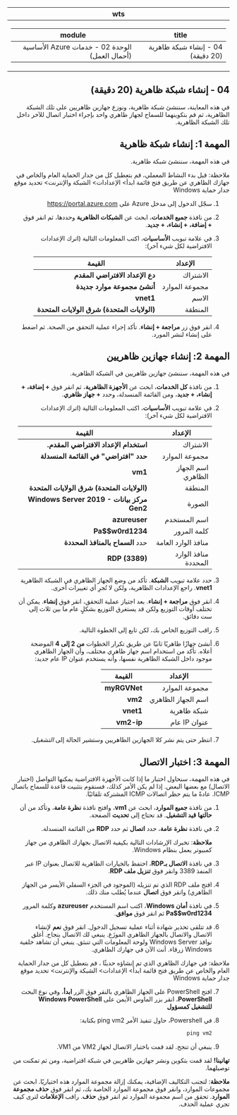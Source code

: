 ﻿<div id="readme" class="Box-body readme blob js-code-block-container p-5 p-xl-6 gist-border-0" dir="rtl">
    <article class="markdown-body entry-content container-lg" itemprop="text"><table>
  <thead>
  <tr>
  <th>wts</th>
  </tr>
  </thead>
  <tbody>
  <tr>
  <td><div><table>
  <thead>
  <tr>
  <th>title</th>
  <th>module</th>
  </tr>
  </thead>
  <tbody>
  <tr>
  <td><div>04 - إنشاء شبكة ظاهرية (20 دقيقة)</div></td>
  <td><div>الوحدة 02 - خدمات Azure الأساسية (أحمال العمل)</div></td>
  </tr>
  </tbody>
</table>
</div></td>
  </tr>
  </tbody>
</table>
       
# 04 - إنشاء شبكة ظاهرية (20 دقيقة)

في هذه المعاينة، سننشئ شبكة ظاهرية، ونوزع جهازين ظاهريين على تلك الشبكة الظاهرية، ثم قم بتكوينهما للسماح لجهاز ظاهري واحد بإجراء اختبار اتصال للآخر داخل تلك الشبكة الظاهرية.

# المهمة 1: إنشاء شبكة ظاهرية 

في هذه المهمة، سننشئ شبكة ظاهرية. 

ملاحظة: قبل بدء النشاط المعملي، قم بتعطيل كل من جدار الحماية العام والخاص في جهازك الظاهري عن طريق فتح قائمة ابدأ> الإعدادات> الشبكة والإنترنت> تحديد موقع جدار حماية Windows

1. سجّل الدخول إلى مدخل Azure على <a href="https://portal.azure.com" target="_blank"><span style="color: #0066cc;" color="#0066cc">https://portal.azure.com</span></a>

2. من نافذة **جميع الخدمات**، ابحث عن **الشبكات الظاهرية** وحددها، ثم انقر فوق **+ إضافة، + إنشاء، + جديد**. 

3. في علامة تبويب **الأساسيات**، اكتب المعلومات التالية (اترك الإعدادات الافتراضية لكل شيء آخر):

    | الإعداد | القيمة | 
    | --- | --- |
    | الاشتراك | **دع الإعداد الافتراضي المقدم** |
    | مجموعة الموارد | **أنشئ مجموعة موارد جديدة** |
    | الاسم | **vnet1** |
    | المنطقة | **(الولايات المتحدة) شرق الولايات المتحدة** |
    
   
4. انقر فوق زر **مراجعة + إنشاء**. تأكد إجراء عملية التحقق من الصحة. ثم اضغط على إنشاء لنشر المورد.


# المهمة 2: إنشاء جهازين ظاهريين

في هذه المهمة، سننشئ جهازين ظاهريين في الشبكة الظاهرية. 

1. من نافذة **كل الخدمات**، ابحث عن **الأجهزة الظاهرية**، ثم انقر فوق **+ إضافة، + إنشاء، + جديد**، ومن القائمة المنسدلة، وحدد **+ جهاز ظاهري**. 

2. في علامة تبويب **الأساسيات**، اكتب المعلومات التالية (اترك الإعدادات الافتراضية لكل شيء آخر):

   | الإعداد | القيمة | 
   | --- | --- |
   | الاشتراك | **استخدام الإعداد الافتراضي المقدم.** |
   | مجموعة الموارد |  **حدد "افتراضي" في القائمة المنسدلة** |
   | اسم الجهاز الظاهري | **vm1**|
   | المنطقة | **(الولايات المتحدة) شرق الولايات المتحدة** |
   | الصورة | **مركز بيانات Windows Server 2019 - Gen2** |
   | اسم المستخدم| **azureuser** |
   | كلمة المرور| **Pa$$w0rd1234** |
   | منافذ الوارد العامة| حدد **السماح بالمنافذ المحددة**  |
   | منافذ الوارد المحددة| **RDP (3389)** |
   

3. حدد علامة تبويب **الشبكة**. تأكد من وضع الجهاز الظاهري في الشبكة الظاهرية **vnet1**. راجع الإعدادات الظاهرية، ولكن لا تُجرِ أي تغييرات أخرى. 

4. انقر فوق **مراجعة + إنشاء**. بعد اجتياز عملية التحقق، انقر فوق **إنشاء**. يمكن أن تختلف أوقات التوزيع ولكن قد يستغرق التوزيع بشكلٍ عام ما بين ثلاث إلى ست دقائق.

5. راقب التوزيع الخاص بك، لكن تابع إلى الخطوة التالية. 

6. أنشئ جهازًا ظاهريًا ثانيًا عن طريق تكرار الخطوات **من 2 إلى 4** الموضحة أعلاه. تأكد من استخدام اسم جهاز ظاهري مختلف، وأن الجهاز الظاهري موجود داخل الشبكة الظاهرية نفسها، وأنه يستخدم عنوان IP عام جديد:

    | الإعداد | القيمة |
    | --- | --- |
    | مجموعة الموارد | **myRGVNet** |
    | اسم الجهاز الظاهري |  **vm2** |
    | شبكة ظاهرية | **vnet1** |
    | عنوان IP عام | **vm2-ip** |

7. انتظر حتى يتم نشر كلا الجهازين الظاهريين وستشير الحالة إلى *التشغيل*.

# المهمة 3: اختبار الاتصال 

في هذه المهمة، سنحاول اختبار ما إذا كانت الأجهزة الافتراضية يمكنها التواصل (اختبار الاتصال) مع بعضها البعض. إذا لم يكن الأمر كذلك، فسنقوم بتثبيت قاعدة للسماح باتصال ICMP. عادةً ما يتم حظر اتصالات ICMP المشتركة تلقائيًا.

1. من نافذة **جميع الموارد**، ابحث عن **vm1**، وافتح نافذة **نظرة عامة**، وتأكد من أن **حالتها** **قيد التشغيل**. قد تحتاج إلى **تحديث** الصفحة.

2. في نافذة **نظرة عامة**، حدد **اتصال** ثم حدد **RDP** من القائمة المنسدلة.

    **ملاحظة**: تخبرك الإرشادات التالية بكيفية الاتصال بجهازك الظاهري من جهاز كمبيوتر يعمل بنظام Windows. 

3. في نافذة **الاتصال بـRDP**، احتفظ بالخيارات الظاهرية للاتصال بعنوان IP عبر المنفذ 3389 وانقر فوق **تنزيل ملف RDP**.

4. افتح ملف RDP الذي تم تنزيله (الموجود في الجزء السفلي الأيسر من الجهاز الظاهري) وانقر فوق **اتصال** عندما يُطلب منك ذلك. 

5. في نافذة **أمان Windows**، اكتب اسم المستخدم **azureuser** وكلمة المرور **Pa$$w0rd1234** ثم انقر فوق **موافق**.

6. قد تتلقى تحذير شهادة أثناء عملية تسجيل الدخول. انقر فوق **نعم** لإنشاء الاتصال والاتصال بالجهاز الظاهري الموزَع. ينبغي لك الاتصال بنجاح. أغلق نوافذ Windows Server ولوحة المعلومات التي تنبثق. ينبغي أن تشاهد خلفية Windows زرقاء. أنت الآن في جهازك الظاهري.

ملاحظة: في جهازك الظاهري الذي تم إنشاؤه حديثًا ، قم بتعطيل كل من جدار الحماية العام والخاص عن طريق فتح قائمة ابدأ> الإعدادات> الشبكة والإنترنت> تحديد موقع جدار حماية Windows

7. افتح PowerShell على الجهاز الظاهري بالنقر فوق الزر **ابدأ**، وفي نوع البحث **PowerShell**، انقر بزر الماوس الأيمن على **Windows PowerShell** **للتشغيل كمسؤول**

8. في Powershell، حاول تنفيذ الأمر ping vm2 بكتابة:

   ```PowerShell
   ping vm2
   ```

 9. ينبغي أن تنجح. لقد قمت باختبار الاتصال لجهاز VM2 من VM1.


**تهانينا!** لقد قمت بتكوين ونشر جهازين ظاهريين في شبكة افتراضية، ومن ثم تمكنت من توصيلهما.

**ملاحظة**: لتجنب التكاليف الإضافية، يمكنك إزالة مجموعة الموارد هذه اختياريًا. ابحث عن مجموعات الموارد، وانقر فوق مجموعة الموارد الخاصة بك، ثم انقر فوق **حذف مجموعة الموارد**. تحقق من اسم مجموعة الموارد ثم انقر فوق **حذف**. راقب **الإعلامات** لترى كيف تجري عملية الحذف.
